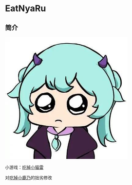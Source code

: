 
# EatNyaRu

## 简介

![](NyaRu.png)



小游戏：[吃掉小猫雷](https://bestoko.cc/EatNyaRu/)

对[吃掉小鹿乃](https://github.com/arcxingye/EatKano)的拙劣修改
